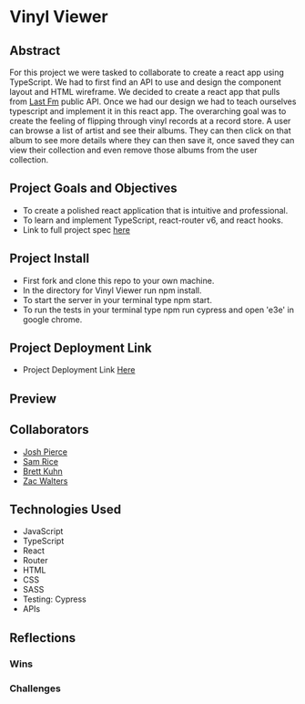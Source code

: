 # Vinyl Viewer

## Abstract
For this project we were tasked to collaborate to create a react app using TypeScript. We had to first find an API to use and design the component layout and HTML wireframe. We decided to create a react app that pulls from [Last Fm](last.fm) public API. Once we had our design we had to teach ourselves typescript and implement it in this react app. The overarching goal was to create the feeling of flipping through vinyl records at a record store. A user can browse a list of artist and see their albums. They can then click on that album to see more details where they can then save it, once saved they can view their collection and even remove those albums from the user collection.

## Project Goals and Objectives
  - To create a polished react application that is intuitive and professional.
  - To learn and implement TypeScript, react-router v6, and react hooks.
  - Link to full project spec [here](https://frontend.turing.edu/projects/module-3/stretch.html)

## Project Install
  - First fork and clone this repo to your own machine.
  - In the directory for Vinyl Viewer run npm install.
  - To start the server in your terminal type npm start.
  - To run the tests in your terminal type npm run cypress and open 'e3e' in google chrome.
  
## Project Deployment Link
  - Project Deployment Link [Here]()

## Preview



## Collaborators

- [Josh Pierce](https://github.com/JPierce28)
- [Sam Rice](https://github.com/sam-rice)
- [Brett Kuhn](https://github.com/bkuhn2)
- [Zac Walters](https://github.com/zacwalters4)

## Technologies Used

- JavaScript
- TypeScript
- React
- Router
- HTML
- CSS
- SASS
- Testing: Cypress
- APIs

## Reflections


### Wins


### Challenges
